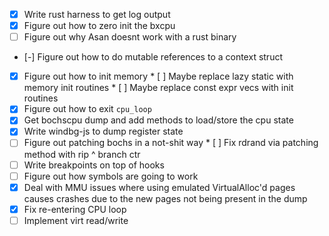 - [x] Write rust harness to get log output
- [x] Figure out how to zero init the bxcpu
- [ ] Figure out why Asan doesnt work with a rust binary
- [-] Figure out how to do mutable references to a context struct
- [x] Figure out how to init memory
      * [ ] Maybe replace lazy static with memory init routines
      * [ ] Maybe replace const expr vecs with init routines
- [x] Figure out how to exit `cpu_loop`
- [x] Get bochscpu dump and add methods to load/store the cpu state
- [x] Write windbg-js to dump register state
- [ ] Figure out patching bochs in a not-shit way
      * [ ] Fix rdrand via patching method with rip ^ branch ctr
- [ ] Write breakpoints on top of hooks
- [ ] Figure out how symbols are going to work
- [x] Deal with MMU issues where using emulated VirtualAlloc'd pages causes
      crashes due to the new pages not being present in the dump
- [x] Fix re-entering CPU loop
- [ ] Implement virt read/write
